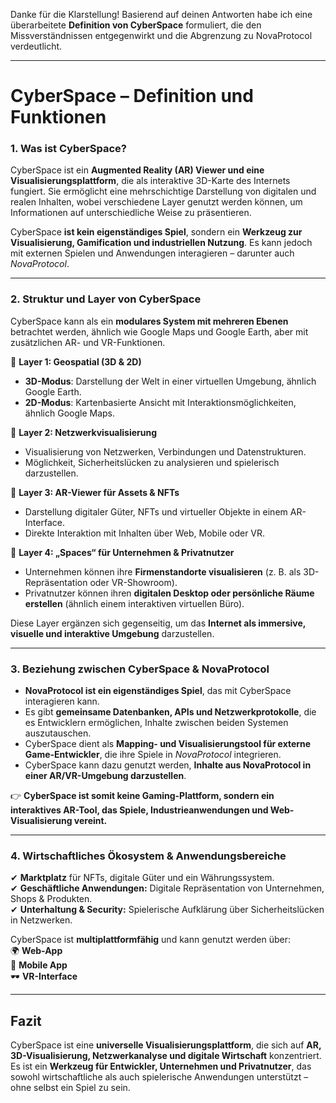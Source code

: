 Danke für die Klarstellung! Basierend auf deinen Antworten habe ich eine überarbeitete **Definition von CyberSpace** formuliert, die den Missverständnissen entgegenwirkt und die Abgrenzung zu NovaProtocol verdeutlicht.

---

# **CyberSpace – Definition und Funktionen**

### **1. Was ist CyberSpace?**
CyberSpace ist ein **Augmented Reality (AR) Viewer und eine Visualisierungsplattform**, die als interaktive 3D-Karte des Internets fungiert. Sie ermöglicht eine mehrschichtige Darstellung von digitalen und realen Inhalten, wobei verschiedene Layer genutzt werden können, um Informationen auf unterschiedliche Weise zu präsentieren.

CyberSpace **ist kein eigenständiges Spiel**, sondern ein **Werkzeug zur Visualisierung, Gamification und industriellen Nutzung**. Es kann jedoch mit externen Spielen und Anwendungen interagieren – darunter auch *NovaProtocol*.

---

### **2. Struktur und Layer von CyberSpace**
CyberSpace kann als ein **modulares System mit mehreren Ebenen** betrachtet werden, ähnlich wie Google Maps und Google Earth, aber mit zusätzlichen AR- und VR-Funktionen.

🔹 **Layer 1: Geospatial (3D & 2D)**
   - **3D-Modus**: Darstellung der Welt in einer virtuellen Umgebung, ähnlich Google Earth.
   - **2D-Modus**: Kartenbasierte Ansicht mit Interaktionsmöglichkeiten, ähnlich Google Maps.

🔹 **Layer 2: Netzwerkvisualisierung**
   - Visualisierung von Netzwerken, Verbindungen und Datenstrukturen.
   - Möglichkeit, Sicherheitslücken zu analysieren und spielerisch darzustellen.

🔹 **Layer 3: AR-Viewer für Assets & NFTs**
   - Darstellung digitaler Güter, NFTs und virtueller Objekte in einem AR-Interface.
   - Direkte Interaktion mit Inhalten über Web, Mobile oder VR.

🔹 **Layer 4: „Spaces“ für Unternehmen & Privatnutzer**
   - Unternehmen können ihre **Firmenstandorte visualisieren** (z. B. als 3D-Repräsentation oder VR-Showroom).
   - Privatnutzer können ihren **digitalen Desktop oder persönliche Räume erstellen** (ähnlich einem interaktiven virtuellen Büro).

Diese Layer ergänzen sich gegenseitig, um das **Internet als immersive, visuelle und interaktive Umgebung** darzustellen.

---

### **3. Beziehung zwischen CyberSpace & NovaProtocol**
- **NovaProtocol ist ein eigenständiges Spiel**, das mit CyberSpace interagieren kann.
- Es gibt **gemeinsame Datenbanken, APIs und Netzwerkprotokolle**, die es Entwicklern ermöglichen, Inhalte zwischen beiden Systemen auszutauschen.
- CyberSpace dient als **Mapping- und Visualisierungstool für externe Game-Entwickler**, die ihre Spiele in *NovaProtocol* integrieren.
- CyberSpace kann dazu genutzt werden, **Inhalte aus NovaProtocol in einer AR/VR-Umgebung darzustellen**.

👉 **CyberSpace ist somit keine Gaming-Plattform, sondern ein interaktives AR-Tool, das Spiele, Industrieanwendungen und Web-Visualisierung vereint.**

---

### **4. Wirtschaftliches Ökosystem & Anwendungsbereiche**
✔ **Marktplatz** für NFTs, digitale Güter und ein Währungssystem.  
✔ **Geschäftliche Anwendungen:** Digitale Repräsentation von Unternehmen, Shops & Produkten.  
✔ **Unterhaltung & Security:** Spielerische Aufklärung über Sicherheitslücken in Netzwerken.  

CyberSpace ist **multiplattformfähig** und kann genutzt werden über:  
🌍 **Web-App**  
📱 **Mobile App**  
🕶️ **VR-Interface**

---

## **Fazit**
CyberSpace ist eine **universelle Visualisierungsplattform**, die sich auf **AR, 3D-Visualisierung, Netzwerkanalyse und digitale Wirtschaft** konzentriert.  
Es ist ein **Werkzeug für Entwickler, Unternehmen und Privatnutzer**, das sowohl wirtschaftliche als auch spielerische Anwendungen unterstützt – ohne selbst ein Spiel zu sein.  

